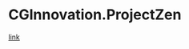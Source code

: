# CGInnovation.ProjectZen
[link](https://github.com/SergeyDavidovich/CGInnovation.ProjectZen/edit/master/README.md/img.png)
